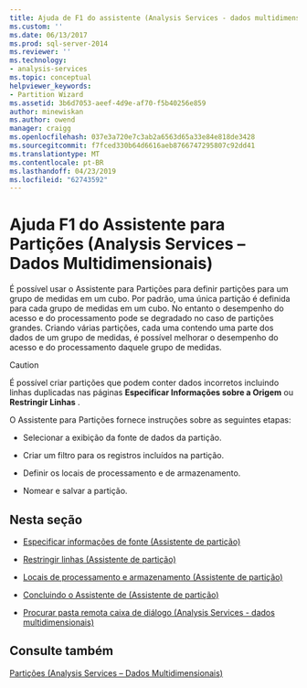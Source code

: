 ```yaml
---
title: Ajuda de F1 do assistente (Analysis Services - dados multidimensionais) de partição | Microsoft Docs
ms.custom: ''
ms.date: 06/13/2017
ms.prod: sql-server-2014
ms.reviewer: ''
ms.technology:
- analysis-services
ms.topic: conceptual
helpviewer_keywords:
- Partition Wizard
ms.assetid: 3b6d7053-aeef-4d9e-af70-f5b40256e859
author: minewiskan
ms.author: owend
manager: craigg
ms.openlocfilehash: 037e3a720e7c3ab2a6563d65a33e84e818de3428
ms.sourcegitcommit: f7fced330b64d6616aeb8766747295807c92dd41
ms.translationtype: MT
ms.contentlocale: pt-BR
ms.lasthandoff: 04/23/2019
ms.locfileid: "62743592"
---
```

# <a name="partition-wizard-f1-help-analysis-services---multidimensional-data"></a>Ajuda F1 do Assistente para Partições (Analysis Services – Dados Multidimensionais)
  É possível usar o Assistente para Partições para definir partições para um grupo de medidas em um cubo. Por padrão, uma única partição é definida para cada grupo de medidas em um cubo. No entanto o desempenho do acesso e do processamento pode se degradado no caso de partições grandes. Criando várias partições, cada uma contendo uma parte dos dados de um grupo de medidas, é possível melhorar o desempenho do acesso e do processamento daquele grupo de medidas.  
  
> [!CAUTION]  
>  É possível criar partições que podem conter dados incorretos incluindo linhas duplicadas nas páginas **Especificar Informações sobre a Origem** ou **Restringir Linhas** .  
  
 O Assistente para Partições fornece instruções sobre as seguintes etapas:  
  
-   Selecionar a exibição da fonte de dados da partição.  
  
-   Criar um filtro para os registros incluídos na partição.  
  
-   Definir os locais de processamento e de armazenamento.  
  
-   Nomear e salvar a partição.  
  
## <a name="in-this-section"></a>Nesta seção  
  
-   [Especificar informações de fonte &#40;Assistente de partição&#41;](specify-source-information-partition-wizard.md)  
  
-   [Restringir linhas &#40;Assistente de partição&#41;](restrict-rows-partition-wizard.md)  
  
-   [Locais de processamento e armazenamento &#40;Assistente de partição&#41;](processing-and-storage-locations-partition-wizard.md)  
  
-   [Concluindo o Assistente de &#40;Assistente de partição&#41;](completing-the-wizard-partition-wizard.md)  
  
-   [Procurar pasta remota caixa de diálogo &#40;Analysis Services - dados multidimensionais&#41;](browse-for-remote-folder-dialog-box-analysis-services-multidimensional-data.md)  
  
## <a name="see-also"></a>Consulte também  
 [Partições &#40;Analysis Services – Dados Multidimensionais&#41;](multidimensional-models-olap-logical-cube-objects/partitions-analysis-services-multidimensional-data.md)  
  
  
